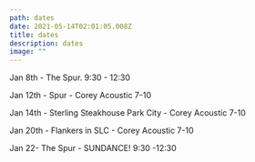 ```yaml
---
path: dates
date: 2021-05-14T02:01:05.008Z
title: dates
description: dates
image: ""
---
```

Jan 8th - The Spur. 9:30 - 12:30

Jan 12th - Spur - Corey Acoustic 7-10

Jan 14th - Sterling Steakhouse Park City - Corey Acoustic 7-10

Jan 20th - Flankers in SLC - Corey Acoustic 7-10

Jan 22- The Spur - SUNDANCE!  9:30 -12:30